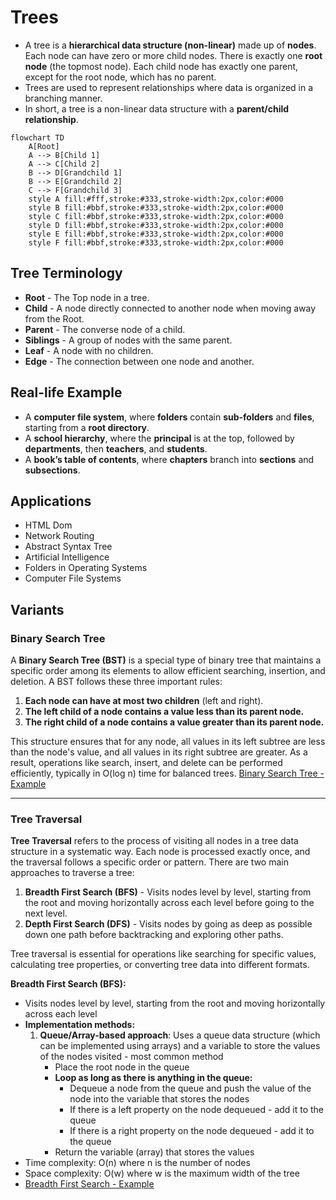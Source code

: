# Trees

- A tree is a **hierarchical data structure (non-linear)** made up of **nodes**. Each node can have zero or more child nodes. There is exactly one **root node** (the topmost node). Each child node has exactly one parent, except for the root node, which has no parent.
- Trees are used to represent relationships where data is organized in a branching manner.
- In short, a tree is a non-linear data structure with a **parent/child relationship**.

```mermaid
flowchart TD
    A[Root]
    A --> B[Child 1]
    A --> C[Child 2]
    B --> D[Grandchild 1]
    B --> E[Grandchild 2]
    C --> F[Grandchild 3]
    style A fill:#fff,stroke:#333,stroke-width:2px,color:#000
    style B fill:#bbf,stroke:#333,stroke-width:2px,color:#000
    style C fill:#bbf,stroke:#333,stroke-width:2px,color:#000
    style D fill:#bbf,stroke:#333,stroke-width:2px,color:#000
    style E fill:#bbf,stroke:#333,stroke-width:2px,color:#000
    style F fill:#bbf,stroke:#333,stroke-width:2px,color:#000
```

## Tree Terminology

- **Root** - The Top node in a tree.
- **Child** - A node directly connected to another node when moving away from the Root.
- **Parent** - The converse node of a child.
- **Siblings** - A group of nodes with the same parent.
- **Leaf** - A node with no children.
- **Edge** - The connection between one node and another.

## Real-life Example

- A **computer file system**, where **folders** contain **sub-folders** and **files**, starting from a **root directory**.
- A **school hierarchy**, where the **principal** is at the top, followed by **departments**, then **teachers**, and **students**.
- A **book’s table of contents**, where **chapters** branch into **sections** and **subsections**.

## Applications

- HTML Dom
- Network Routing
- Abstract Syntax Tree
- Artificial Intelligence
- Folders in Operating Systems
- Computer File Systems

## Variants

### Binary Search Tree

A **Binary Search Tree (BST)** is a special type of binary tree that maintains a specific order among its elements to allow efficient searching, insertion, and deletion. A BST follows these three important rules:

1. **Each node can have at most two children** (left and right).
2. **The left child of a node contains a value less than its parent node.**
3. **The right child of a node contains a value greater than its parent node.**

This structure ensures that for any node, all values in its left subtree are less than the node's value, and all values in its right subtree are greater. As a result, operations like search, insert, and delete can be performed efficiently, typically in O(log n) time for balanced trees. [Binary Search Tree - Example](/Data-Structures/Trees/binarySearchTrees.js)

---

### Tree Traversal

**Tree Traversal** refers to the process of visiting all nodes in a tree data structure in a systematic way. Each node is processed exactly once, and the traversal follows a specific order or pattern. There are two main approaches to traverse a tree:

1. **Breadth First Search (BFS)** - Visits nodes level by level, starting from the root and moving horizontally across each level before going to the next level.
2. **Depth First Search (DFS)** - Visits nodes by going as deep as possible down one path before backtracking and exploring other paths.

Tree traversal is essential for operations like searching for specific values, calculating tree properties, or converting tree data into different formats.

**Breadth First Search (BFS):**

- Visits nodes level by level, starting from the root and moving horizontally across each level
- **Implementation methods:**
  1. **Queue/Array-based approach**: Uses a queue data structure (which can be implemented using arrays) and a variable to store the values of the nodes visited - most common method
     - Place the root node in the queue
     - **Loop as long as there is anything in the queue:**
       - Dequeue a node from the queue and push the value of the node into the variable that stores the nodes
       - If there is a left property on the node dequeued - add it to the queue
       - If there is a right property on the node dequeued - add it to the queue
     - Return the variable (array) that stores the values
- Time complexity: O(n) where n is the number of nodes
- Space complexity: O(w) where w is the maximum width of the tree
- [Breadth First Search - Example](/Data-Structures/Trees/breadthFirstSearch.js)
